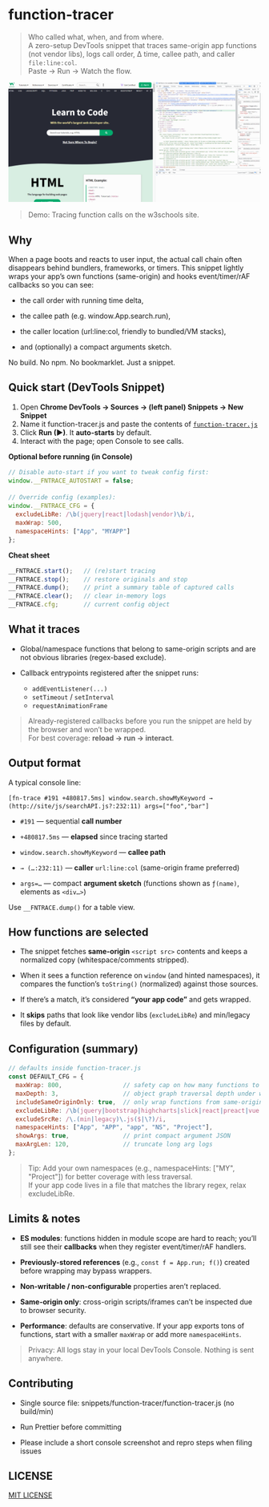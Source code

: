 # function-tracer

> Who called what, when, and from where.  
> A zero-setup DevTools snippet that traces same-origin app functions (not vendor libs), logs call order, Δ time, callee path, and caller `file:line:col`.  
> Paste → Run → Watch the flow.

![demo](demo-function.gif)
> Demo: Tracing function calls on the w3schools site.

## Why

When a page boots and reacts to user input, the actual call chain often disappears behind bundlers, frameworks, or timers.
This snippet lightly wraps your app’s own functions (same-origin) and hooks event/timer/rAF callbacks so you can see:

- the call order with running time delta,

- the callee path (e.g. window.App.search.run),

- the caller location (url:line:col, friendly to bundled/VM stacks),

- and (optionally) a compact arguments sketch.

No build. No npm. No bookmarklet. Just a snippet.

## Quick start (DevTools Snippet)

1. Open **Chrome DevTools → Sources → (left panel) Snippets → New Snippet**
2. Name it function-tracer.js and paste the contents of [`function-tracer.js`](function-tracer.js)
3. Click **Run (▶)**. It **auto-starts** by default.
4. Interact with the page; open Console to see calls.

**Optional before running (in Console)**

```js
// Disable auto-start if you want to tweak config first:
window.__FNTRACE_AUTOSTART = false;

// Override config (examples):
window.__FNTRACE_CFG = {
  excludeLibRe: /\b(jquery|react|lodash|vendor)\b/i,
  maxWrap: 500,
  namespaceHints: ["App", "MYAPP"]
};
```

**Cheat sheet**
```js
__FNTRACE.start();   // (re)start tracing
__FNTRACE.stop();    // restore originals and stop
__FNTRACE.dump();    // print a summary table of captured calls
__FNTRACE.clear();   // clear in-memory logs
__FNTRACE.cfg;       // current config object
```

## What it traces

- Global/namespace functions that belong to same-origin scripts and are not obvious libraries (regex-based exclude).

- Callback entrypoints registered after the snippet runs:

    - `addEventListener(...)`
    - `setTimeout` / `setInterval`
    - `requestAnimationFrame`

> Already-registered callbacks before you run the snippet are held by the browser and won’t be wrapped.  
> For best coverage: **reload → run → interact**.

## Output format

A typical console line:

```pgsql
[fn-trace #191 +480817.5ms] window.search.showMyKeyword → (http://site/js/searchAPI.js?:232:11) args=["foo","bar"]
```

- `#191` — sequential **call number**

- `+480817.5ms` — **elapsed** since tracing started

- `window.search.showMyKeyword` — **callee path**

- `→ (…:232:11)` — **caller** `url:line:col` (same-origin frame preferred)

- `args=…` — compact **argument sketch** (functions shown as `ƒ(name)`, elements as `<div…>`)

Use `__FNTRACE.dump()` for a table view.

## How functions are selected

- The snippet fetches **same-origin** `<script src>` contents and keeps a normalized copy (whitespace/comments stripped).

- When it sees a function reference on `window` (and hinted namespaces), it compares the function’s `toString()` (normalized) against those sources.

- If there’s a match, it’s considered **“your app code”** and gets wrapped.

- It **skips** paths that look like vendor libs (`excludeLibRe`) and min/legacy files by default.

## Configuration (summary)

```js
// defaults inside function-tracer.js
const DEFAULT_CFG = {
  maxWrap: 800,                 // safety cap on how many functions to wrap
  maxDepth: 3,                  // object graph traversal depth under window
  includeSameOriginOnly: true,  // only wrap functions from same-origin scripts
  excludeLibRe: /\b(jquery|bootstrap|highcharts|slick|react|preact|vue|angular|lodash|underscore|moment|dayjs|gtag|ga|hotjar|amplitude|kakao|naver|daum|d3|three|chart|tabulator)\b/i,
  excludeSrcRe: /\.(min|legacy)\.js($|\?)/i,
  namespaceHints: ["App", "APP", "app", "NS", "Project"],
  showArgs: true,               // print compact argument JSON
  maxArgLen: 120,               // truncate long arg logs
};
```

> Tip: Add your own namespaces (e.g., namespaceHints: ["MY", "Project"]) for better coverage with less traversal.  
> If your app code lives in a file that matches the library regex, relax excludeLibRe.

## Limits & notes

- **ES modules**: functions hidden in module scope are hard to reach; you’ll still see their **callbacks** when they register event/timer/rAF handlers.

- **Previously-stored references** (e.g., `const f = App.run; f()`) created before wrapping may bypass wrappers.

- **Non-writable / non-configurable** properties aren’t replaced.

- **Same-origin only**: cross-origin scripts/iframes can’t be inspected due to browser security.

- **Performance**: defaults are conservative. If your app exports tons of functions, start with a smaller `maxWrap` or add more `namespaceHints`.

> Privacy: All logs stay in your local DevTools Console. Nothing is sent anywhere.

## Contributing

- Single source file: snippets/function-tracer/function-tracer.js (no build/min)

- Run Prettier before committing

- Please include a short console screenshot and repro steps when filing issues

## LICENSE

[MIT LICENSE](/LICENSE)
